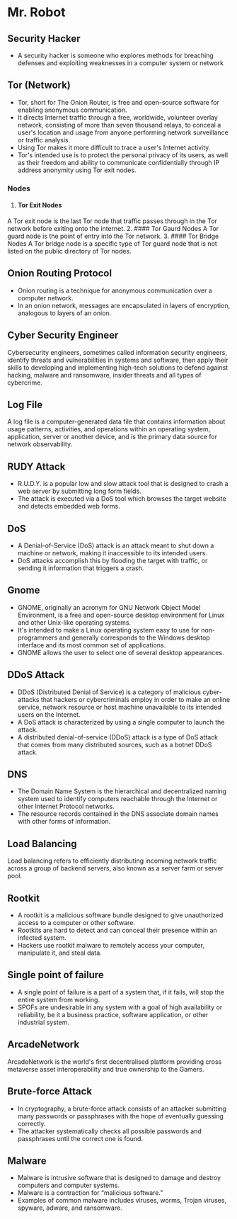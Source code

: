 # Mr. Robot

## Security Hacker
- A security hacker is someone who explores methods for breaching defenses and exploiting weaknesses in a computer system or network


## Tor (Network)
- Tor, short for The Onion Router, is free and open-source software for enabling anonymous communication. 
- It directs Internet traffic through a free, worldwide, volunteer overlay network, consisting of more than seven thousand relays, to conceal a user's location and usage from anyone performing network surveillance or traffic analysis. 
- Using Tor makes it more difficult to trace a user's Internet activity. 
- Tor's intended use is to protect the personal privacy of its users, as well as their freedom and ability to communicate confidentially through IP address anonymity using Tor exit nodes.
### Nodes
1. #### Tor Exit Nodes
A Tor exit node is the last Tor node that traffic passes through in the Tor network before exiting onto the internet.
2. #### Tor Gaurd Nodes
A Tor guard node is the point of entry into the Tor network.
3. #### Tor Bridge Nodes
A Tor bridge node is a specific type of Tor guard node that is not listed on the public directory of Tor nodes.


## Onion Routing Protocol
- Onion routing is a technique for anonymous communication over a computer network. 
- In an onion network, messages are encapsulated in layers of encryption, analogous to layers of an onion.


## Cyber Security Engineer
Cybersecurity engineers, sometimes called information security engineers, identify threats and vulnerabilities in systems and software, then apply their skills to developing and implementing high-tech solutions to defend against hacking, malware and ransomware, insider threats and all types of cybercrime.


## Log File
A log file is a computer-generated data file that contains information about usage patterns, activities, and operations within an operating system, application, server or another device, and is the primary data source for network observability.


## RUDY Attack
- R.U.D.Y. is a popular low and slow attack tool that is designed to crash a web server by submitting long form fields. 
- The attack is executed via a DoS tool which browses the target website and detects embedded web forms.


## DoS
- A Denial-of-Service (DoS) attack is an attack meant to shut down a machine or network, making it inaccessible to its intended users. 
- DoS attacks accomplish this by flooding the target with traffic, or sending it information that triggers a crash.


## Gnome
- GNOME, originally an acronym for GNU Network Object Model Environment, is a free and open-source desktop environment for Linux and other Unix-like operating systems. 
- It's intended to make a Linux operating system easy to use for non-programmers and generally corresponds to the Windows desktop interface and its most common set of applications. 
- GNOME allows the user to select one of several desktop appearances.


## DDoS Attack
- DDoS (Distributed Denial of Service) is a category of malicious cyber-attacks that hackers or cybercriminals employ in order to make an online service, network resource or host machine unavailable to its intended users on the Internet. 
- A DoS attack is characterized by using a single computer to launch the attack. 
- A distributed denial-of-service (DDoS) attack is a type of DoS attack that comes from many distributed sources, such as a botnet DDoS attack.


## DNS
- The Domain Name System is the hierarchical and decentralized naming system used to identify computers reachable through the Internet or other Internet Protocol networks. 
- The resource records contained in the DNS associate domain names with other forms of information.


## Load Balancing
Load balancing refers to efficiently distributing incoming network traffic across a group of backend servers, also known as a server farm or server pool.


## Rootkit
- A rootkit is a malicious software bundle designed to give unauthorized access to a computer or other software. 
- Rootkits are hard to detect and can conceal their presence within an infected system. 
- Hackers use rootkit malware to remotely access your computer, manipulate it, and steal data.


## Single point of failure
- A single point of failure is a part of a system that, if it fails, will stop the entire system from working. 
- SPOFs are undesirable in any system with a goal of high availability or reliability, be it a business practice, software application, or other industrial system.


## ArcadeNetwork
ArcadeNetwork is the world's first decentralised platform providing cross metaverse asset interoperability and true ownership to the Gamers.


## Brute-force Attack
- In cryptography, a brute-force attack consists of an attacker submitting many passwords or passphrases with the hope of eventually guessing correctly. 
- The attacker systematically checks all possible passwords and passphrases until the correct one is found.


## Malware
- Malware is intrusive software that is designed to damage and destroy computers and computer systems. 
- Malware is a contraction for “malicious software.” 
- Examples of common malware includes viruses, worms, Trojan viruses, spyware, adware, and ransomware.
